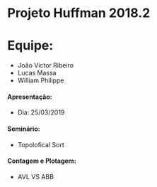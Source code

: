 # Projeto Huffman 2018.2

# Equipe:
  - João Victor Ribeiro 
  - Lucas Massa
  - William Philippe

#### Apresentação: 
- Dia: 25/03/2019
#### Seminário:
- Topolofical Sort

#### Contagem e Plotagem:
- AVL VS ABB
